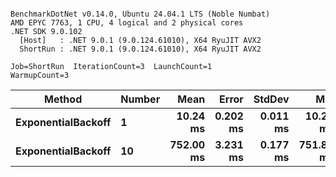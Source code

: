 ```

BenchmarkDotNet v0.14.0, Ubuntu 24.04.1 LTS (Noble Numbat)
AMD EPYC 7763, 1 CPU, 4 logical and 2 physical cores
.NET SDK 9.0.102
  [Host]   : .NET 9.0.1 (9.0.124.61010), X64 RyuJIT AVX2
  ShortRun : .NET 9.0.1 (9.0.124.61010), X64 RyuJIT AVX2

Job=ShortRun  IterationCount=3  LaunchCount=1  
WarmupCount=3  

```
| Method             | Number | Mean      | Error    | StdDev   | Min       | Max       | Allocated |
|------------------- |------- |----------:|---------:|---------:|----------:|----------:|----------:|
| **ExponentialBackoff** | **1**      |  **10.24 ms** | **0.202 ms** | **0.011 ms** |  **10.23 ms** |  **10.25 ms** |     **520 B** |
| **ExponentialBackoff** | **10**     | **752.00 ms** | **3.231 ms** | **0.177 ms** | **751.88 ms** | **752.20 ms** |    **3832 B** |
